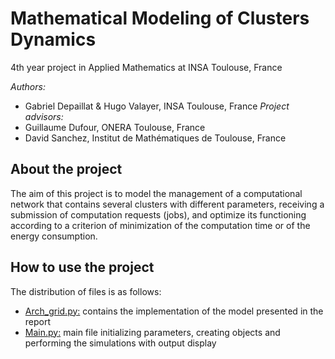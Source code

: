 # Mathematical Modeling of Clusters Dynamics

4th year project in Applied Mathematics at INSA Toulouse, France

*Authors:*
- Gabriel Depaillat & Hugo Valayer, INSA Toulouse, France
*Project advisors:*
- Guillaume Dufour, ONERA Toulouse, France
- David Sanchez, Institut de Mathématiques de Toulouse, France

## About the project
The aim of this project is to model the management of a computational network that contains several clusters with different parameters, receiving a submission of computation requests (jobs), and optimize its functioning according to a criterion of minimization of the computation time or of the energy consumption.

## How to use the project
The distribution of files is as follows:
 * <ins>Arch_grid.py:</ins> contains the implementation of the model presented in the report
 * <ins>Main.py:</ins> main file initializing parameters, creating objects and performing the simulations with output display
